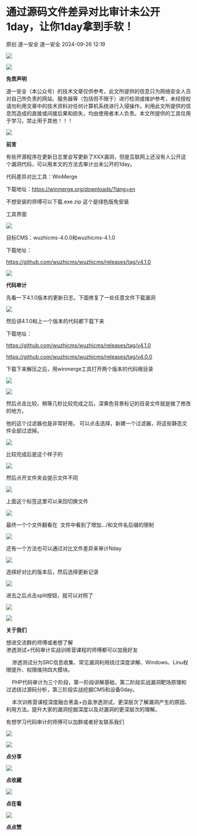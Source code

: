 #  通过源码文件差异对比审计未公开1day，让你1day拿到手软！   
原创 道一安全  道一安全   2024-09-26 12:19  
  
![](https://mmbiz.qpic.cn/mmbiz_gif/Ljib4So7yuWjKYvoSviaiaDUIGf1pH9H1bpSJRC3lIk08f5m6yibtkLDhFQwmCXicNMLFniaRrN0Xqvth9XWMQkn5bGQ/640?wx_fmt=gif "")  
  
  
![](https://mmbiz.qpic.cn/mmbiz_gif/Ljib4So7yuWgJHGxRSfVlI02pBf15B0slPyoWRWfSP0mM3LqDQKhOhVwfvVKma68JRwQ7E2Oysib3Nsw5ny7uaSw/640?wx_fmt=gif "")  
  
**免责声明**  
  
道一安全（本公众号）的技术文章仅供参考，此文所提供的信息只为网络安全人员对自己所负责的网站、服务器等（包括但不限于）进行检测或维护参考，未经授权请勿利用文章中的技术资料对任何计算机系统进行入侵操作。利用此文所提供的信息而造成的直接或间接后果和损失，均由使用者本人负责。本文所提供的工具仅用于学习，禁止用于其他！！！  
  
![](https://mmbiz.qpic.cn/mmbiz_gif/Ljib4So7yuWgJHGxRSfVlI02pBf15B0slPyoWRWfSP0mM3LqDQKhOhVwfvVKma68JRwQ7E2Oysib3Nsw5ny7uaSw/640?wx_fmt=gif "")  
  
**前言**  
  
有些开源程序在更新日志里会写更新了XXX漏洞，但是互联网上还没有人公开这个漏洞代码，可以用本文的方法去审计出未公开的1day。  
  
代码差异对比工具：WinMerge  
  
下载地址：https://winmerge.org/downloads/?lang=en  
  
不想安装的师傅可以下载.exe.zip 这个是绿色版免安装  
  
工具界面  
  
![](https://mmbiz.qpic.cn/mmbiz_png/WAyrRuvrubEP3ghYxTs22clmXnsHzDEeicHL3qgrtC5Ly6qnmqEeVntK3wShsx3yv06E2xkdPiajNBsq1cSuicY2A/640?wx_fmt=png "")  
  
目标CMS：wuzhicms-4.0.0和wuzhicms-4.1.0  
  
下载地址：  
  
https://github.com/wuzhicms/wuzhicms/releases/tag/v4.1.0  
  
![](https://mmbiz.qpic.cn/mmbiz_gif/Ljib4So7yuWgJHGxRSfVlI02pBf15B0slPyoWRWfSP0mM3LqDQKhOhVwfvVKma68JRwQ7E2Oysib3Nsw5ny7uaSw/640?wx_fmt=gif "")  
  
**代码审计**  
  
先看一下4.1.0版本的更新日志，下面修复了一处任意文件下载漏洞  
  
![](https://mmbiz.qpic.cn/mmbiz_png/WAyrRuvrubEP3ghYxTs22clmXnsHzDEe0iaoXoNic5ZtIH2rIYmAg8ofBzTAibfTqjHmk9nj7L5HskuQicDUrwJXqw/640?wx_fmt=png "")  
  
然后讲4.1.0和上一个版本的代码都下载下来  
  
下载地址：  
  
https://github.com/wuzhicms/wuzhicms/releases/tag/v4.1.0  
  
https://github.com/wuzhicms/wuzhicms/releases/tag/v4.0.0  
  
  
下载下来解压之后，用winmerge工具打开两个版本的代码根目录  
  
![](https://mmbiz.qpic.cn/mmbiz_png/WAyrRuvrubEP3ghYxTs22clmXnsHzDEeJIVmkJqltTzVubxZUwvjftok8Q6fzOfUrg8wYkFRoUyxk4ia7WaT1aw/640?wx_fmt=png "")  
  
![](https://mmbiz.qpic.cn/mmbiz_png/WAyrRuvrubEP3ghYxTs22clmXnsHzDEe9kIibQQsnd8d5SQgLBCVfFjtXMwVzic3Ng6iboxUPziaTYwKcicwXzpgBzQ/640?wx_fmt=png "")  
  
然后点击比较，稍等几秒比较完成之后，深黄色背景标记的目录文件就是做了修改的地方。  
  
他的这个过滤器也是非常好用， 可以点击选择，新建一个过滤器，将这些静态文件全部过滤掉。  
  
![](https://mmbiz.qpic.cn/mmbiz_png/WAyrRuvrubEP3ghYxTs22clmXnsHzDEeua3DHoUvciax5WLa8LbkaCibAmHKtgY5cOkfAjeQOkaatiaNclTmVFabQ/640?wx_fmt=png "")  
  
比较完成后是这个样子的  
  
![](https://mmbiz.qpic.cn/mmbiz_png/WAyrRuvrubEP3ghYxTs22clmXnsHzDEeevQdadz3a3kkmEiayMjpLYCukgc2OqEl9Zbicf3ibv6FfUp0lboEwTlTg/640?wx_fmt=png "")  
  
然后点开文件夹会提示文件不同  
  
![](https://mmbiz.qpic.cn/mmbiz_png/WAyrRuvrubEP3ghYxTs22clmXnsHzDEe67UTderLff9tVsaLmTP7xtaLWo9XDCv2xlb3s6VkKxgvQm64icoCQZg/640?wx_fmt=png "")  
  
  
上面这个标签这里可以来回切换文件  
  
  
![](https://mmbiz.qpic.cn/mmbiz_png/WAyrRuvrubEP3ghYxTs22clmXnsHzDEe8so6ykKla4aXMyLtP2ZQRKpgGiaufnfdGvyYt6pkrtdQQczFmibbgC9Q/640?wx_fmt=png "")  
  
最终一个个文件翻看在  文件中看到了增加.../和文件名后缀的限制  
  
![](https://mmbiz.qpic.cn/mmbiz_png/WAyrRuvrubEP3ghYxTs22clmXnsHzDEetdV6LiaoARFiaB0icwGHjMrlsPvd8J3jibibhjXPQSno0eSpQI5ByEhmUFw/640?wx_fmt=png "")  
  
  
还有一个方法也可以通过对比文件差异来审计Nday  
  
![](https://mmbiz.qpic.cn/mmbiz_png/WAyrRuvrubEP3ghYxTs22clmXnsHzDEeurwKHPDsHgYOfCRTohwrP8sLAQ00W6syfceULX2ibO6bBt9p3NAwaIQ/640?wx_fmt=png "")  
  
选择好对比的版本后，然后选择更新记录  
  
![](https://mmbiz.qpic.cn/mmbiz_png/WAyrRuvrubEP3ghYxTs22clmXnsHzDEeh9fjoYeX39zA3n87MJmmIkEcsqvibbYphDH8P8AOWqOmLBg37Lgb7YA/640?wx_fmt=png "")  
  
进去之后点击split按钮，就可以对照了  
  
![](https://mmbiz.qpic.cn/mmbiz_png/WAyrRuvrubEP3ghYxTs22clmXnsHzDEecnuGHZqshW5PgeKT4tcAicoly3ziauyCnMIGwbtfBL8AW4wibJM2bxDrA/640?wx_fmt=png "")  
  
![](https://mmbiz.qpic.cn/mmbiz_gif/Ljib4So7yuWgJHGxRSfVlI02pBf15B0slPyoWRWfSP0mM3LqDQKhOhVwfvVKma68JRwQ7E2Oysib3Nsw5ny7uaSw/640?wx_fmt=gif "")  
  
**关于我们**  
  
  
想进交流群的师傅或者想了解  
渗透测试+代码审计实战训练营课程的师傅都可以加我好友  
  
    渗透测试分为SRC信息收集、常见漏洞利用绕过深度讲解、Windows、Linu权限提升、权限维持四大模块。  
  
    PHP代码审计为三个阶段，第一阶段讲解基础，第二阶段实战漏洞靶场原理和过滤绕过源码分析，第三阶段实战挖掘CMS和设备0day。  
  
    本次训练营课程深度融合黑盒+白盒渗透测试，更深层次了解漏洞产生的原因、利用方法。提升大家的漏洞挖掘深度以及对漏洞的更深层次的理解。  
  
有想学习代码审计的师傅可以加群或者好友联系我们  
  
![](https://mmbiz.qpic.cn/mmbiz_png/WAyrRuvrubGH6AYZJLV3Xl3Ff9N7bLnRmePicDALzLzfFUEicSvfsAel6zgfr5TaEWAazAGLeSWOSHWenqicXNXGw/640?wx_fmt=png "")  
  
  
![](https://mmbiz.qpic.cn/mmbiz_gif/Ljib4So7yuWiaHpokNh4uWxia9Vv2eYjfzjK9Euejia8GQQAicPWkJI7HfpDplIlc3tPr73ZYKHIdg9kIHpWaJia2tGA/640?wx_fmt=gif "")  
  
**点分享**  
  
![](https://mmbiz.qpic.cn/mmbiz_gif/Ljib4So7yuWiaHpokNh4uWxia9Vv2eYjfzjXjW9bUCoUia7g4iaVGGGm5AKWRMoDMQoFDdJuiceofhPJ8SJpKSGToZcw/640?wx_fmt=gif "")  
  
**点收藏**  
  
![](https://mmbiz.qpic.cn/mmbiz_gif/Ljib4So7yuWiaHpokNh4uWxia9Vv2eYjfzjAEe2Bq3UgWlgxribzfYtnQ6EVkxkao5qmK0xpaoycfHyGVl7zFicPGibw/640?wx_fmt=gif "")  
  
**点在看**  
  
![](https://mmbiz.qpic.cn/mmbiz_gif/Ljib4So7yuWiaHpokNh4uWxia9Vv2eYjfzjDia9eCL6sIvuL17F5uKHsjx0GNc6estct1jOfWh4EtOcVsvzynOar1Q/640?wx_fmt=gif "")  
  
**点点赞**  
  
